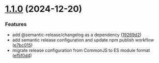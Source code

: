 # [1.1.0](https://github.com/EliusHHimel/free-icons-svg/compare/v1.0.6...v1.1.0) (2024-12-20)


### Features

* add @semantic-release/changelog as a dependency ([19269d2](https://github.com/EliusHHimel/free-icons-svg/commit/19269d2e6d1d9e72c962e563c4a8964e7c0bc9b1))
* add semantic release configuration and update npm publish workflow ([e7bc015](https://github.com/EliusHHimel/free-icons-svg/commit/e7bc0150bc17c594a10c186963e30e5d7534a9c0))
* migrate release configuration from CommonJS to ES module format ([ef5f0d4](https://github.com/EliusHHimel/free-icons-svg/commit/ef5f0d4e574815658e7e69c2111e10615b36b924))
